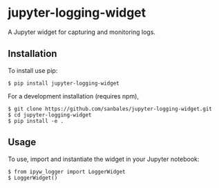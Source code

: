 jupyter-logging-widget
======================

A Jupyter widget for capturing and monitoring logs.

Installation
------------

To install use pip:

    $ pip install jupyter-logging-widget


For a development installation (requires npm),

    $ git clone https://github.com/sanbales/jupyter-logging-widget.git
    $ cd jupyter-logging-widget
    $ pip install -e .

Usage
-----

To use, import and instantiate the widget in your Jupyter notebook:

    $ from ipyw_logger import LoggerWidget
    $ LoggerWidget()
